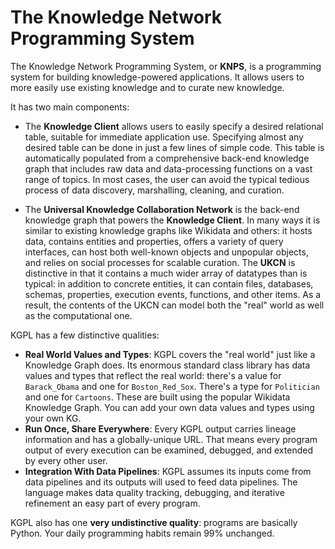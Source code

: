 # The Knowledge Network Programming System

The Knowledge Network Programming System, or __KNPS__, is a programming
system for building knowledge-powered applications. It allows users to more easily use existing knowledge and to curate new knowledge.

It has two main components:

- The __Knowledge Client__ allows users to easily specify a desired relational table, suitable for immediate application use.  Specifying almost any desired table can be done in just a few lines of simple code.  This table
is automatically populated from a comprehensive back-end knowledge graph that includes raw data and data-processing functions on a vast range of topics. In most cases, the user can avoid the typical tedious process of data discovery, marshalling, cleaning, and curation.

- The __Universal Knowledge Collaboration Network__ is the back-end knowledge graph that powers the __Knowledge Client__.  In many ways it is similar to existing knowledge graphs like Wikidata and others: it hosts data, contains entities and properties, offers a variety of query interfaces, can host both well-known objects and unpopular objects, and relies on social processes for scalable curation. The __UKCN__ is distinctive in that it contains a much wider array of datatypes than is typical: in addition to concrete entities, it can contain files, databases, schemas, properties, execution events, functions, and other items. As a result, the contents of the UKCN can model both the "real" world as well as the computational one. 


KGPL has a few distinctive qualities:

- __Real World Values and Types__: KGPL covers the "real world" just
  like a Knowledge Graph does. Its enormous standard class library has
  data values and types that reflect the real world: there's a value for
  `Barack_Obama` and one for `Boston_Red_Sox`. There's a type for
  `Politician` and one for `Cartoons`.  These are built using the
  popular Wikidata Knowledge Graph. You can add your own data values
  and types using your own KG. 
- __Run Once, Share Everywhere__: Every KGPL output carries lineage
  information and has a globally-unique URL. That means every program
  output of every execution can be examined, debugged, and extended by
  every other user. 
- __Integration With Data Pipelines__: KGPL assumes its inputs come
  from data pipelines and its outputs will used to feed data
  pipelines. The language makes data quality tracking, debugging, and
  iterative refinement an easy part of every program. 

KGPL also has one __very undistinctive quality__: programs are
basically Python.  Your daily programming habits remain 99% unchanged.
